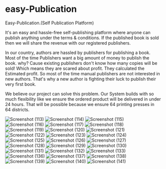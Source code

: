 # easy-Publication
Easy-Publication.(Self Publication Platform)

It's an easy and hassle-free self-publishing platform where anyone can publish anything under the terms & conditions. If the published book is sold then we will share the revenue with our registered publishers.

In our country, authors are hassled by publishers for publishing a book. Most of the time Publishers want a big amount of money to publish the book. why? Cause existing publishers don't know how many copies will be sold! Which means they are scared about profit. They calculated the Estimated profit. So most of the time manual publishers are not interested in new authors. That's why a new author is fighting their luck to publish their very first book.

We believe our project can solve this problem. Our System builds with so much flexibility like we ensure the ordered product will be delivered in under 24 hours. That will be possible because we ensure 64 printing presses in 64 districts.


![Screenshot (113)](https://user-images.githubusercontent.com/95965521/172010268-27c8ab95-54a0-4d53-922e-905483c14790.png)
![Screenshot (114)](https://user-images.githubusercontent.com/95965521/172010278-52852f07-23f2-4dfc-bc7d-9e7b163dfed8.png)
![Screenshot (115)](https://user-images.githubusercontent.com/95965521/172010279-fc46caec-2032-4a2a-9d82-3fc17571e816.png)
![Screenshot (116)](https://user-images.githubusercontent.com/95965521/172010280-94fac260-ba5b-401e-8e4f-32fed62fbb3e.png)
![Screenshot (117)](https://user-images.githubusercontent.com/95965521/172010287-cb5b48b2-d20a-4607-8c37-095249415535.png)
![Screenshot (118)](https://user-images.githubusercontent.com/95965521/172010300-490722fa-b8e3-49a5-b140-68eb8839b6f0.png)
![Screenshot (119)](https://user-images.githubusercontent.com/95965521/172010301-6bc5d266-73f3-4dad-b165-62b92aac9ba0.png)
![Screenshot (120)](https://user-images.githubusercontent.com/95965521/172010303-2008cd9d-01d8-4357-b5bb-193e45c9deec.png)
![Screenshot (121)](https://user-images.githubusercontent.com/95965521/172010304-a19a49bb-3da2-4b59-a83c-c92836b4a26e.png)
![Screenshot (122)](https://user-images.githubusercontent.com/95965521/172010306-fc80504b-783e-4886-8fa4-f1d139531e3d.png)
![Screenshot (123)](https://user-images.githubusercontent.com/95965521/172010310-acb1bbc4-75ab-421c-8336-bad7ae8f707a.png)
![Screenshot (124)](https://user-images.githubusercontent.com/95965521/172010314-bca24237-b808-4dad-b46a-07d62e4c59ff.png)
![Screenshot (125)](https://user-images.githubusercontent.com/95965521/172010333-bf554d2c-e6d9-4fbf-bf33-d6fe5dae360f.png)
![Screenshot (126)](https://user-images.githubusercontent.com/95965521/172010338-f399eb30-4bc8-4294-8a30-10cf4a93748a.png)
![Screenshot (127)](https://user-images.githubusercontent.com/95965521/172010344-cc00bd02-01fe-43c7-be0d-5e89593210a6.png)
![Screenshot (128)](https://user-images.githubusercontent.com/95965521/172010372-dac99e7b-6fbb-415c-851d-a8ae08c12a56.png)
![Screenshot (129)](https://user-images.githubusercontent.com/95965521/172010382-728079b5-7fe2-471a-bdd7-58477d6fb4c0.png)
![Screenshot (130)](https://user-images.githubusercontent.com/95965521/172010384-5e2e5d0b-87da-44f5-a0a6-0970eb7b6059.png)
![Screenshot (131)](https://user-images.githubusercontent.com/95965521/172010389-668d0540-690e-41ff-a6fd-5b134d25243a.png)
![Screenshot (132)](https://user-images.githubusercontent.com/95965521/172010395-75ee03f6-840d-4d75-8154-a192224be506.png)
![Screenshot (133)](https://user-images.githubusercontent.com/95965521/172010398-f79a8e3c-5771-44d5-ad34-029d2845357a.png)
![Screenshot (136)](https://user-images.githubusercontent.com/95965521/172010403-a4911f92-051a-4b5c-8b31-86c08136bef8.png)
![Screenshot (137)](https://user-images.githubusercontent.com/95965521/172010421-d6b1be1a-c907-4eaa-bdd3-0376a4f2d475.png)
![Screenshot (138)](https://user-images.githubusercontent.com/95965521/172010424-3211c01c-ea25-462b-8b8f-95725403e8af.png)
![Screenshot (139)](https://user-images.githubusercontent.com/95965521/172010426-f0065b95-d837-49fc-b687-915efc51a3b9.png)
![Screenshot (140)](https://user-images.githubusercontent.com/95965521/172010427-f05450ae-61a4-487f-b5b4-8f43345924d8.png)
![Screenshot (141)](https://user-images.githubusercontent.com/95965521/172010430-50f68953-86f2-448e-b845-e58ecc6ae4e2.png)

